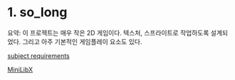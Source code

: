 # 1. so_long

요약: 이 프로젝트는 매우 작은 2D 게임이다. 텍스처, 스프라이트로 작업하도록 설계되었다. 그리고 아주 기본적인 게임플레이 요소도 있다.

[subject requirements](./readme_child/subject_translate.md)

[MiniLibX](./readme_child/minilibx.md)
